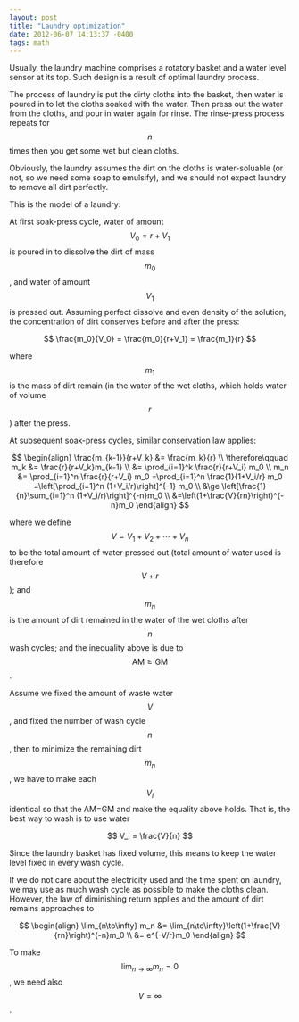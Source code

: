 ```yaml
---
layout: post
title: "Laundry optimization"
date: 2012-06-07 14:13:37 -0400
tags: math
---
```


Usually, the laundry machine comprises a rotatory basket and a water level
sensor at its top. Such design is a result of optimal laundry process.

The process of laundry is put the dirty cloths into the basket, then water is
poured in to let the cloths soaked with the water. Then press out the water from
the cloths, and pour in water again for rinse. The rinse-press process repeats
for $$n$$ times then you get some wet but clean cloths.

Obviously, the laundry assumes the dirt on the cloths is water-soluable (or not,
so we need some soap to emulsify), and we should not expect laundry to remove
all dirt perfectly.

This is the model of a laundry:

At first soak-press cycle, water of amount $$V_0=r+V_1$$ is poured in to dissolve
the dirt of mass $$m_0$$, and water of amount $$V_1$$ is pressed out. Assuming
perfect dissolve and even density of the solution, the concentration of dirt
conserves before and after the press:

$$
\frac{m_0}{V_0} = \frac{m_0}{r+V_1} = \frac{m_1}{r}
$$

where $$m_1$$ is the mass of dirt remain (in the water of the wet cloths, which
holds water of volume $$r$$) after the press.

At subsequent soak-press cycles, similar conservation law applies:

$$
\begin{align}
\frac{m_{k-1}}{r+V_k} &= \frac{m_k}{r}  \\
\therefore\qquad m_k &= \frac{r}{r+V_k}m_{k-1} \\
&= \prod_{i=1}^k \frac{r}{r+V_i} m_0 \\
m_n &= \prod_{i=1}^n \frac{r}{r+V_i} m_0
     =\prod_{i=1}^n \frac{1}{1+V_i/r} m_0
     =\left[\prod_{i=1}^n (1+V_i/r)\right]^{-1} m_0 \\
&\ge \left[\frac{1}{n}\sum_{i=1}^n (1+V_i/r)\right]^{-n}m_0 \\
&=\left(1+\frac{V}{rn}\right)^{-n}m_0
\end{align}
$$

where we define $$V=V_1+V_2+\cdots+V_n$$ to be the total amount of water pressed
out (total amount of water used is therefore $$V+r$$); and $$m_n$$ is the amount of
dirt remained in the water of the wet cloths after $$n$$ wash cycles; and the
inequality above is due to $$\textrm{AM}\ge\textrm{GM}$$.

Assume we fixed the amount of waste water $$V$$, and fixed the number of wash
cycle $$n$$, then to minimize the remaining dirt $$m_n$$, we have to make each $$V_i$$
identical so that the AM=GM and make the equality above holds. That is, the best
way to wash is to use water

$$
V_i = \frac{V}{n}
$$

Since the laundry basket has fixed volume, this means to keep the water level
fixed in every wash cycle.

If we do not care about the electricity used and the time spent on laundry, we
may use as much wash cycle as possible to make the cloths clean. However, the
law of diminishing return applies and the amount of dirt remains approaches to

$$
\begin{align}
\lim_{n\to\infty} m_n
&= \lim_{n\to\infty}\left(1+\frac{V}{rn}\right)^{-n}m_0 \\
&= e^{-V/r}m_0
\end{align}
$$

To make $$\lim_{n\to\infty} m_n = 0$$, we need also $$V=\infty$$.
